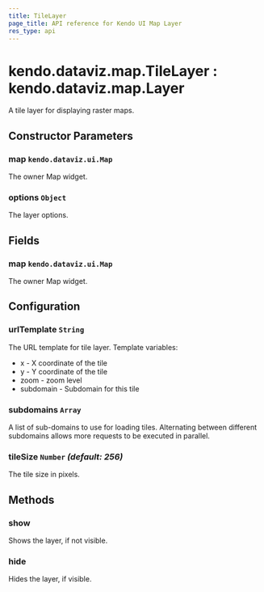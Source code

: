 ```yaml
---
title: TileLayer
page_title: API reference for Kendo UI Map Layer
res_type: api
---
```


# kendo.dataviz.map.TileLayer : kendo.dataviz.map.Layer

A tile layer for displaying raster maps.

## Constructor Parameters

### map `kendo.dataviz.ui.Map`
The owner Map widget.

### options `Object`
The layer options.

## Fields

### map `kendo.dataviz.ui.Map`
The owner Map widget.

## Configuration

### urlTemplate `String`

The URL template for tile layer. Template variables:

* x - X coordinate of the tile
* y - Y coordinate of the tile
* zoom - zoom level
* subdomain - Subdomain for this tile

### subdomains `Array`

A list of sub-domains to use for loading tiles.
Alternating between different subdomains allows more requests to be executed in parallel.

### tileSize `Number` *(default: 256)*
The tile size in pixels.

## Methods

### show
Shows the layer, if not visible.

### hide
Hides the layer, if visible.

